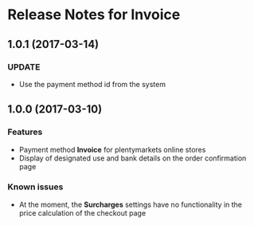 # Release Notes for Invoice

## 1.0.1 (2017-03-14)

### UPDATE

- Use the payment method id from the system

## 1.0.0 (2017-03-10)

### Features

- Payment method **Invoice** for plentymarkets online stores
- Display of designated use and bank details on the order confirmation page

### Known issues

- At the moment, the **Surcharges** settings have no functionality in the price calculation of the checkout page